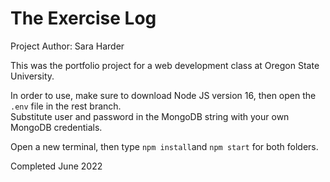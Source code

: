 # The Exercise Log

Project Author: Sara Harder

This was the portfolio project for a web development class at Oregon State University.

In order to use, make sure to download Node JS version 16, then open the `.env` file in the rest branch.\
Substitute user and password in the MongoDB string with your own MongoDB credentials. 

Open a new terminal, then type `npm install`and `npm start` for both folders.

Completed June 2022
